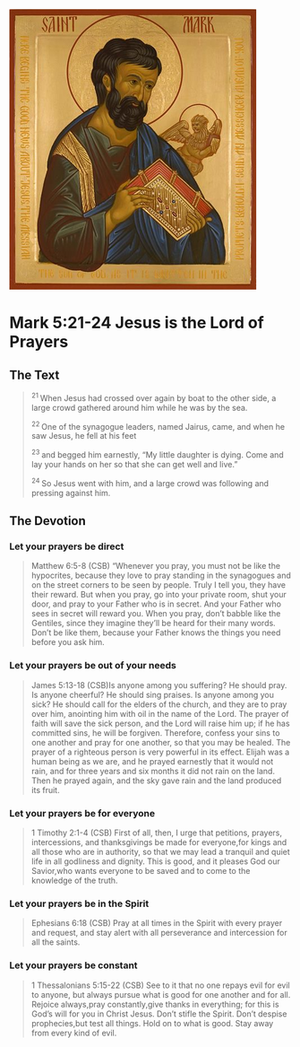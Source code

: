 <img class="intro-right" src="../images/art-mark.jpg">

# Mark 5:21-24 Jesus is the Lord of Prayers

## The Text

><sup> 21 </sup> When Jesus had crossed over again by boat to the other side, a large crowd gathered around him while he was by the sea. 
>
><sup> 22 </sup> One of the synagogue leaders, named Jairus, came, and when he saw Jesus, he fell at his feet 
>
><sup> 23 </sup> and begged him earnestly, “My little daughter is dying. Come and lay your hands on her so that she can get well and live.” 
>
><sup> 24 </sup> So Jesus went with him, and a large crowd was following and pressing against him. 

## The Devotion

### Let your prayers be direct

>Matthew 6:5-8 (CSB) “Whenever you pray, you must not be like the hypocrites, because they love to pray standing in the synagogues and on the street corners to be seen by people. Truly I tell you, they have their reward. But when you pray, go into your private room, shut your door, and pray to your Father who is in secret. And your Father who sees in secret will reward you. When you pray, don’t babble like the Gentiles, since they imagine they’ll be heard for their many words. Don’t be like them, because your Father knows the things you need before you ask him.

### Let your prayers be out of your needs

>James 5:13-18 (CSB)Is anyone among you suffering? He should pray. Is anyone cheerful? He should sing praises. Is anyone among you sick? He should call for the elders of the church, and they are to pray over him, anointing him with oil in the name of the Lord. The prayer of faith will save the sick person, and the Lord will raise him up; if he has committed sins, he will be forgiven. Therefore, confess your sins to one another and pray for one another, so that you may be healed. The prayer of a righteous person is very powerful in its effect. Elijah was a human being as we are, and he prayed earnestly that it would not rain, and for three years and six months it did not rain on the land. Then he prayed again, and the sky gave rain and the land produced its fruit.

### Let your prayers be for everyone

>1 Timothy 2:1-4 (CSB) First of all, then, I urge that petitions, prayers, intercessions, and thanksgivings be made for everyone,for kings and all those who are in authority, so that we may lead a tranquil and quiet life in all godliness and dignity. This is good, and it pleases God our Savior,who wants everyone to be saved and to come to the knowledge of the truth.

### Let your prayers be in the Spirit

>Ephesians 6:18 (CSB) Pray at all times in the Spirit with every prayer and request, and stay alert with all perseverance and intercession for all the saints.

### Let your prayers be constant

>1 Thessalonians 5:15-22 (CSB) See to it that no one repays evil for evil to anyone, but always pursue what is good for one another and for all. Rejoice always,pray constantly,give thanks in everything; for this is God’s will for you in Christ Jesus. Don’t stifle the Spirit. Don’t despise prophecies,but test all things. Hold on to what is good. Stay away from every kind of evil.

